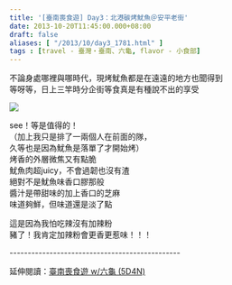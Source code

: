 ```yaml
---
title: '[臺南喪食遊] Day3：北港碳烤魷魚＠安平老街'
date: 2013-10-20T11:45:00.000+08:00
draft: false
aliases: [ "/2013/10/day3_1781.html" ]
tags : [travel - 臺灣・臺南、六龜, flavor - 小食部]
---
```


不論身處哪裡與哪時代，現烤魷魚都是在遠遠的地方也聞得到  
等呀等，日上三竿時分企街等食真是有種說不出的享受  

![](/images/tainan3g.jpg)

see！等是值得的！  
（加上我只是排了一兩個人在前面的隊，  
久等也是因為魷魚是落單了才開始烤）  
烤香的外層微焦又有點脆  
魷魚肉超juicy，不會過韌也沒有渣  
絕對不是魷魚味香口膠那般  
醬汁是帶甜味的加上香口的芝麻  
味道夠鮮，但味道還是淡了點  
  
  
這是因為我怕吃辣沒有加辣粉  
豬了！我肯定加辣粉會更香更惹味！！！  
  
\-----------------------------------------------  
  
延伸閱讀：[臺南喪食遊 w/六龜 (5D4N)](https://hidie.net/tainan5d4n/)
